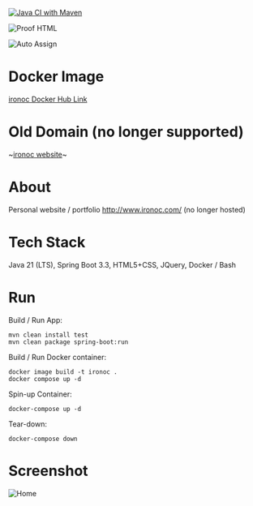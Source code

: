 [![Java CI with Maven](https://github.com/conorheffron/ironoc/actions/workflows/maven.yml/badge.svg)](https://github.com/conorheffron/ironoc/actions/workflows/maven.yml)

![Proof HTML](https://github.com/conorheffron/ironoc/actions/workflows/proof-html.yml/badge.svg)

![Auto Assign](https://github.com/conorheffron/ironoc/actions/workflows/auto-assign.yml/badge.svg)

# Docker Image
[ironoc Docker Hub Link](https://hub.docker.com/repository/docker/conorheffron/ironoc/general)

# Old Domain  (no longer supported)
~[ironoc website](http://www.ironoc.com)~

# About
Personal website / portfolio  http://www.ironoc.com/ (no longer hosted)

# Tech Stack
Java 21 (LTS), Spring Boot 3.3, HTML5+CSS, JQuery, Docker / Bash

# Run
Build / Run App:
```
mvn clean install test
mvn clean package spring-boot:run
```

Build / Run Docker container:
```
docker image build -t ironoc .
docker compose up -d
```

Spin-up Container: 
```
docker-compose up -d
```

Tear-down:
```
docker-compose down
```

# Screenshot
![Home](https://github.com/conorheffron/ironoc/assets/8218626/69cdb496-9773-4193-b465-92bc05a30800)

